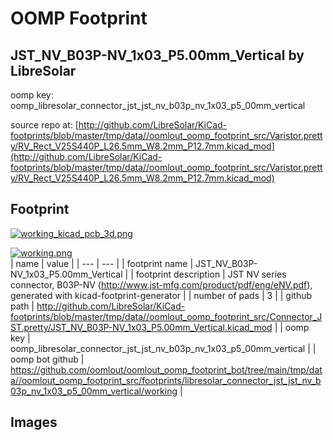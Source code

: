 # OOMP Footprint  
## JST_NV_B03P-NV_1x03_P5.00mm_Vertical  by LibreSolar  
  
oomp key: oomp_libresolar_connector_jst_jst_nv_b03p_nv_1x03_p5_00mm_vertical  
  
source repo at: [http://github.com/LibreSolar/KiCad-footprints/blob/master/tmp/data//oomlout_oomp_footprint_src/Varistor.pretty/RV_Rect_V25S440P_L26.5mm_W8.2mm_P12.7mm.kicad_mod](http://github.com/LibreSolar/KiCad-footprints/blob/master/tmp/data//oomlout_oomp_footprint_src/Varistor.pretty/RV_Rect_V25S440P_L26.5mm_W8.2mm_P12.7mm.kicad_mod)  
## Footprint  
  
[![working_kicad_pcb_3d.png](working_kicad_pcb_3d_600.png)](working_kicad_pcb_3d.png)  
  
[![working.png](working_600.png)](working.png)  
| name | value | 
| --- | --- | 
| footprint name | JST_NV_B03P-NV_1x03_P5.00mm_Vertical | 
| footprint description | JST NV series connector, B03P-NV (http://www.jst-mfg.com/product/pdf/eng/eNV.pdf), generated with kicad-footprint-generator | 
| number of pads | 3 | 
| github path | http://github.com/LibreSolar/KiCad-footprints/blob/master/tmp/data//oomlout_oomp_footprint_src/Connector_JST.pretty/JST_NV_B03P-NV_1x03_P5.00mm_Vertical.kicad_mod | 
| oomp key | oomp_libresolar_connector_jst_jst_nv_b03p_nv_1x03_p5_00mm_vertical | 
| oomp bot github | https://github.com/oomlout/oomlout_oomp_footprint_bot/tree/main/tmp/data//oomlout_oomp_footprint_src/footprints/libresolar_connector_jst_jst_nv_b03p_nv_1x03_p5_00mm_vertical/working | 
## Images  
